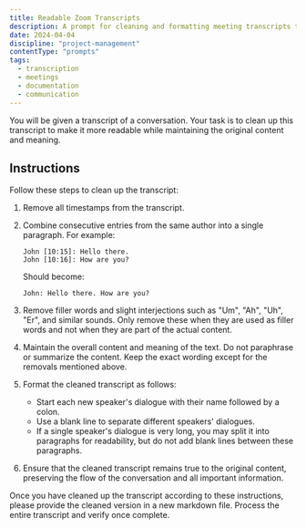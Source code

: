 ```yaml
---
title: Readable Zoom Transcripts
description: A prompt for cleaning and formatting meeting transcripts to improve readability while maintaining content integrity.
date: 2024-04-04
discipline: "project-management"
contentType: "prompts"
tags: 
  - transcription
  - meetings
  - documentation
  - communication
---
```


You will be given a transcript of a conversation. Your task is to clean up this transcript to make it more readable while maintaining the original content and meaning.

## Instructions

Follow these steps to clean up the transcript:

1. Remove all timestamps from the transcript.

2. Combine consecutive entries from the same author into a single paragraph. For example:

   ```
   John [10:15]: Hello there.
   John [10:16]: How are you?
   ```

   Should become:
   ```
   John: Hello there. How are you?
   ```

3. Remove filler words and slight interjections such as "Um", "Ah", "Uh", "Er", and similar sounds. Only remove these when they are used as filler words and not when they are part of the actual content.

4. Maintain the overall content and meaning of the text. Do not paraphrase or summarize the content. Keep the exact wording except for the removals mentioned above.

5. Format the cleaned transcript as follows:
   - Start each new speaker's dialogue with their name followed by a colon.
   - Use a blank line to separate different speakers' dialogues.
   - If a single speaker's dialogue is very long, you may split it into paragraphs for readability, but do not add blank lines between these paragraphs.

6. Ensure that the cleaned transcript remains true to the original content, preserving the flow of the conversation and all important information.

Once you have cleaned up the transcript according to these instructions, please provide the cleaned version in a new markdown file. Process the entire transcript and verify once complete. 
